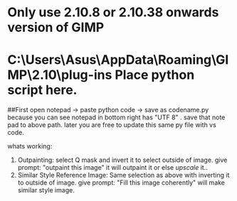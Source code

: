 # Only use 2.10.8 or 2.10.38 onwards version of GIMP
# C:\Users\Asus\AppData\Roaming\GIMP\2.10\plug-ins Place python script here.
  ##First open notepad -> paste python code -> save as codename.py because you can see notepad in bottom right has "UTF 8" . save that note pad to above path. later you are free to update this same py file with vs code.

whats working: 
1. Outpainting: select Q mask and invert it to select outside of image. give prompt: "outpaint this image" it will outpaint it or else *upscale* it..
2. Similar Style Reference Image: Same selection as above with inverting it to outside of image. give prompt: "Fill this image coherently" will make similar style image.
